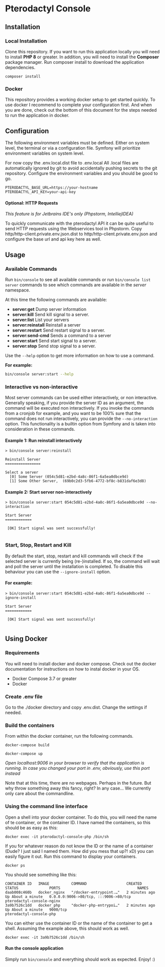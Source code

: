 # Pterodactyl Console

## Installation

### Local Installation
Clone this repository. If you want to run this application locally you will need to install **PHP 8** or greater. In addition, you will need to install the **Composer** package manager.
Run composer install to download the application dependencies.


```shell
composer install
```

### Docker

This repository provides a working docker setup to get started quickly.
To use docker I recommend to complete your configuration first.
And when you are done, check out the bottom of this document for the steps needed to run the application in docker.

## Configuration

The following environment variables must be defined.
Either on system level, the terminal or via a configuration file.
Symfony will prioritize environment variables on system level.

For now copy the .env.local.dist file to .env.local
All .local files are automatically ignored by git to avoid accidentally pushing secrets to the git repository.
Configure the environment variables and you should be good to go.

```dotenv
PTERODACTYL_BASE_URL=https://your-hostname
PTERODACTYL_API_KEY=your-api-key
```

#### Optional: HTTP Requests 
*This feature is for Jetbrains IDE's only (Phpstorm, IntelliejIDEA)*

To quickly communicate with the pterodactyl API it can be quite useful to send HTTP requests using the Webservices tool in Phpstorm.
Copy http/http-client.private.env.json.dist to http/http-client.private.env.json and configure the base url and api key here as well.


## Usage 


### Available Commands

Run `bin/console` to see all available commands or run `bin/console list server` commands to see which commands are available in the *server* namespace.

At this time the following commands are available:
- **server:get**        Dump server information
- **server:kill**       Send kill signal to a server.
- **server:list**       List your servers
- **server:reinstall**  Reinstall a server
- **server:restart**    Send restart signal to a server.
- **server:send-cmd**   Sends a command to a server
- **server:start**      Send start signal to a server.
- **server:stop**      Send stop signal to a server.

Use the `--help` option to get more information on how to use a command.

**For example:**
```bash
bin/console server:start --help
```

### Interactive vs non-interactive

Most server commands can be used either interactively, or non interactive. Generally speaking, if you  provide the server ID as an argument, the command will be executed non interactively.
If you invoke the commands from a cronjob for example, and you want to be 100% sure that the command does not run interactively, you can provide the `--no-interaction` option.
This functionality is a builtin option from Symfony and is taken into consideration in these commands.

#### Example 1:  Run reinstall interactively

```shell
> bin/console server:reinstall

Reinstall Server
================

Select a server
  [0] Some Server (054c5d81-e2bd-4a8c-86f1-6a5ea0dbce9d)
  [1] Some Other Server,  (69b0c2d3-5fb6-4772-bf8c-b831daf6e3d8)
```

#### Example 2: Start server non-interactively
```shell
> bin/console server:start 054c5d81-e2bd-4a8c-86f1-6a5ea0dbce9d --no-interaction

Start Server
============
                                                                                                               
 [OK] Start signal was sent successfully!                                                                               
                                                                                                                        
```


### Start, Stop, Restart and Kill

By default the start, stop, restart and kill commands will check if the selected server is currently being (re-)installed. 
If so, the command will wait and poll the server until the installation is completed.
To disable this behaviour you can use the `--ignore-install` option.

#### For example:
```shell
> bin/console server:start 054c5d81-e2bd-4a8c-86f1-6a5ea0dbce9d --ignore-install

Start Server
============
                                                                                                               
 [OK] Start signal was sent successfully!                                                                               
                                                                                                                        
```



## Using Docker

### Requirements

You will need to install docker and docker compose. Check out the docker documentation for instructions on how to instal docker in your OS.

- Docker Compose 3.7 or greater
- Docker

### Create .env file

Go to the ./docker directory and copy .env.dist. Change the settings if needed.

### Build the containers

From within the docker container, run the following commands.

```shell
docker-compose build
```

```shell
docker-compose up
```

*Open localhost:9006 in your browser to verify that the application is running. In case you changed your port in .env, obviously, use this port instead*

Note that at this time, there are no webpages. Perhaps in the future. But why throw something away this fancy, right? In any case... We currently only care about the commandline.

### Using the command line interface

Open a shell into your docker container.  To do this, you will need the name of te container, or the container ID.
I have named the containers, so this should be as easy as this:

```shell
docker exec -it pterodactyl-console-php /bin/sh
```

If you for whatever reason do not know the ID or the name of a container (Dude? I just said I named them. How did you mess that up?! xD) you can easily figure it out.
Run this command to display your containers.
```shell
docker ps
```

You should see something like this:
```shell
CONTAINER ID   IMAGE          COMMAND                  CREATED         STATUS              PORTS                                   NAMES
daab008c460b   docker_nginx   "/docker-entrypoint.…"   2 minutes ago   Up About a minute   0.0.0.0:9006->80/tcp, :::9006->80/tcp   pterodactyl-console-nginx
3a9b7526c1dd   docker_php     "docker-php-entrypoi…"   2 minutes ago   Up About a minute   9000/tcp                                pterodactyl-console-php
```

You can either use the container ID or the name of the container to get a shell.
Assuming the example above, this should work as well.

```shell
docker exec -it 3a9b7526c1dd /bin/sh
```

#### Run the console application

Simply run `bin/console` and everything should work as expected. Enjoy! :)
